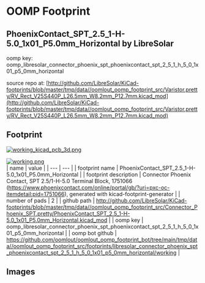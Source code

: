 # OOMP Footprint  
## PhoenixContact_SPT_2.5_1-H-5.0_1x01_P5.0mm_Horizontal  by LibreSolar  
  
oomp key: oomp_libresolar_connector_phoenix_spt_phoenixcontact_spt_2_5_1_h_5_0_1x01_p5_0mm_horizontal  
  
source repo at: [http://github.com/LibreSolar/KiCad-footprints/blob/master/tmp/data//oomlout_oomp_footprint_src/Varistor.pretty/RV_Rect_V25S440P_L26.5mm_W8.2mm_P12.7mm.kicad_mod](http://github.com/LibreSolar/KiCad-footprints/blob/master/tmp/data//oomlout_oomp_footprint_src/Varistor.pretty/RV_Rect_V25S440P_L26.5mm_W8.2mm_P12.7mm.kicad_mod)  
## Footprint  
  
[![working_kicad_pcb_3d.png](working_kicad_pcb_3d_600.png)](working_kicad_pcb_3d.png)  
  
[![working.png](working_600.png)](working.png)  
| name | value | 
| --- | --- | 
| footprint name | PhoenixContact_SPT_2.5_1-H-5.0_1x01_P5.0mm_Horizontal | 
| footprint description | Connector Phoenix Contact, SPT 2.5/1-H-5.0 Terminal Block, 1751066 (https://www.phoenixcontact.com/online/portal/gb/?uri=pxc-oc-itemdetail:pid=1751066), generated with kicad-footprint-generator | 
| number of pads | 2 | 
| github path | http://github.com/LibreSolar/KiCad-footprints/blob/master/tmp/data//oomlout_oomp_footprint_src/Connector_Phoenix_SPT.pretty/PhoenixContact_SPT_2.5_1-H-5.0_1x01_P5.0mm_Horizontal.kicad_mod | 
| oomp key | oomp_libresolar_connector_phoenix_spt_phoenixcontact_spt_2_5_1_h_5_0_1x01_p5_0mm_horizontal | 
| oomp bot github | https://github.com/oomlout/oomlout_oomp_footprint_bot/tree/main/tmp/data//oomlout_oomp_footprint_src/footprints/libresolar_connector_phoenix_spt_phoenixcontact_spt_2_5_1_h_5_0_1x01_p5_0mm_horizontal/working | 
## Images  
